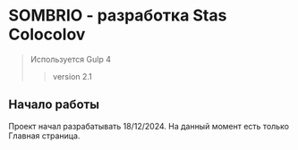 # SOMBRIO - разработка Stas Colocolov 

> Используется Gulp 4
>> version 2.1

## Начало работы

Проект начал разрабатывать 18/12/2024.
На данный момент есть только Главная страница.
